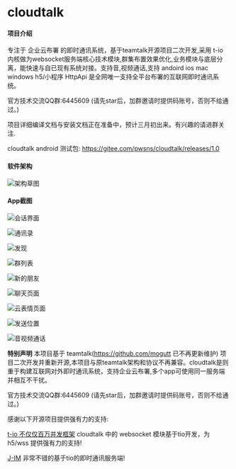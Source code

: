 # cloudtalk

#### 项目介绍
专注于 企业云布署 的即时通讯系统，基于teamtalk开源项目二次开发,采用 t-io 内核做为websocket服务端核心技术模块,群集布置效果优化,业务模块与底层分离，能快速与自已现有系统对接。支持音,视频通话,支持 andoird  ios  mac windows h5/小程序 HttpApi  是全网唯一支持全平台布署的互联网即时通讯系统。

官方技术交流QQ群:6445609 (请先star后，加群邀请时提供码账号，否则不给通过。)

项目详细编译文档与安装文档正在准备中，预计三月初出来。有兴趣的请进群关注.

cloudtalk android 测试包: https://gitee.com/pwsns/cloudtalk/releases/1.0


#### 软件架构
![架构草图](https://images.gitee.com/uploads/images/2019/0103/094012_5bf53aa1_494527.png "imnew.png")


#### App截图

![会话界面](https://images.gitee.com/uploads/images/2019/0103/093049_537ceecd_494527.png "screenshot_20190103_092934.png")

![通讯录](https://images.gitee.com/uploads/images/2019/0103/093128_023ac1a6_494527.png "screenshot_20190103_092726.png")

![发现](https://images.gitee.com/uploads/images/2019/0103/093157_7dcf2acd_494527.png "screenshot_20190103_092734.png")

![群列表](https://images.gitee.com/uploads/images/2019/0103/093232_d8826898_494527.png "screenshot_20190103_092750.png")

![新的朋友](https://images.gitee.com/uploads/images/2019/0103/093254_82a327e5_494527.png "screenshot_20190103_092759.png")

![聊天页面](https://images.gitee.com/uploads/images/2019/0103/093317_808871da_494527.png "screenshot_20190103_092906.png")

![云表情页面](https://images.gitee.com/uploads/images/2019/0103/093338_c5da6e8e_494527.png "screenshot_20190103_092845.png")

![发送位置](https://images.gitee.com/uploads/images/2019/0103/093359_3cc12a22_494527.png "screenshot_20190103_092827.png")


![音视频通话](https://images.gitee.com/uploads/images/2019/0103/093720_f3fd5f0c_494527.png "screenshot_20190103_092923.png")

 **特别声明**
 本项目基于 teamtalk(https://github.com/mogutt 已不再更新维护) 项目二次开发并重新开源,本项目与原teamtalk架构和协议不再兼容。cloudtalk是则重于构建互联网对外即时通讯系统，支持企业云布署,多个app可使用同一服务端并相互不干扰。

官方技术交流QQ群:6445609 (请先star后，加群邀请时提供码账号，否则不给通过。)

感谢以下开源项目提供强有力的支持:

[t-io 不仅仅百万并发框架](https://gitee.com/tywo45/t-io)  cloudtalk 中的 websocket 模块基于tio开发，为 h5/wss 提供强有力的支持!

[ J-IM](https://gitee.com/xchao/j-im) 非常不错的基于tio的即时通讯服务端!
